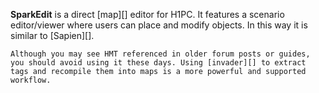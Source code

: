 **SparkEdit** is a direct [map][] editor for H1PC. It features a scenario editor/viewer where users can place and modify objects. In this way it is similar to [Sapien][].

```.alert danger
Although you may see HMT referenced in older forum posts or guides, you should avoid using it these days. Using [invader][] to extract tags and recompile them into maps is a more powerful and supported workflow.
```
